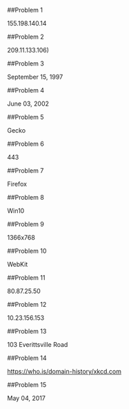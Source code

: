 ##Problem 1

155.198.140.14

##Problem 2

209.11.133.106)

##Problem 3

September 15, 1997

##Problem 4

June 03, 2002

##Problem 5

Gecko

##Problem 6

443

##Problem 7

Firefox

##Problem 8

Win10

##Problem 9

1366x768

##Problem 10

WebKit

##Problem 11

80.87.25.50

##Problem 12

10.23.156.153

##Problem 13

103 Everittsville Road

##Problem 14

https://who.is/domain-history/xkcd.com

##Problem 15

May 04, 2017